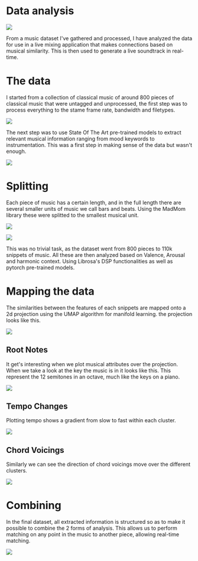 # Data analysis

![](./theResources/composers_smiling_745.jpg)

From a music dataset I've gathered and processed, I have analyzed the data for use in a 
live mixing application that makes connections based on musical similarity. This is then
used to generate a live soundtrack in real-time.

# The data

I started from a collection of classical music of around 800 pieces of classical music that
were untagged and unprocessed, the first step was to process everything to the stame frame 
rate, bandwidth and filetypes.

![](./theResources/1.jpg)

The next step was to use State Of The Art pre-trained models to extract relevant musical 
information ranging from mood keywords to instrumentation. This was a first step in making 
sense of the data but wasn't enough.

![](./theResources/2.jpg)

# Splitting

Each piece of music has a certain length, and in the full length there are several smaller 
units of music we call bars and beats. Using the MadMom library these were splitted to 
the smallest musical unit.

![](./theResources/3.jpg)

![](./theResources/4.jpg)

This was no trivial task, as the dataset went from 800 pieces to 110k snippets of music.
All these are then analyzed based on Valence, Arousal and harmonic context. Using Librosa's
DSP functionalities as well as pytorch pre-trained models.

# Mapping the data

The similarities between the features of each snippets are mapped onto a 2d projection using the
UMAP algorithm for manifold learning. the projection looks like this.

![](./theResources/umap_graph.png)

## Root Notes

It get's interesting when we plot musical attributes over the projection. When we take a look at the 
key the music is in it looks like this. This represent the 12 semitones in an octave, much like the 
keys on a piano.

![](https://raw.githubusercontent.com/manwithplan/theFrankenstein/main/theResources/umap_root_note.jpg)

## Tempo Changes

Plotting tempo shows a gradient from slow to fast within each cluster.

![](./theResources/slow_vs_fast_tempo.png)

## Chord Voicings

Similarly we can see the direction of chord voicings move over the different clusters.

![](./theResources/Distribution_of_chord_voicings_cl.png)

# Combining

In the final dataset, all extracted information is structured so as to make it possible to 
combine the 2 forms of analysis. This allows us to perform matching on any point in the music
to another piece, allowing real-time matching.

![](./theResources/5.jpg)
